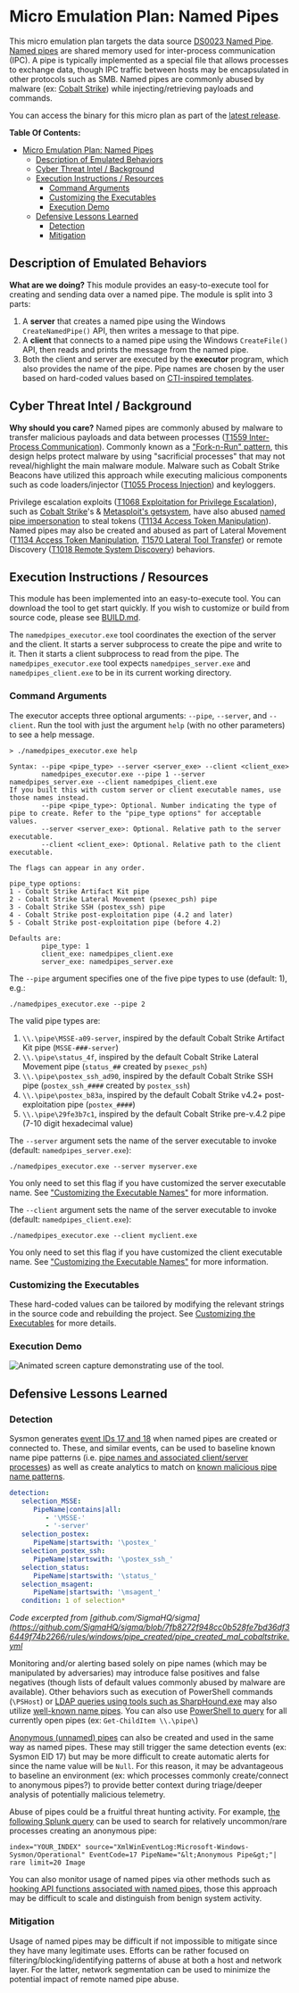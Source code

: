 # Micro Emulation Plan: Named Pipes

This micro emulation plan targets the data source [DS0023 Named
Pipe](https://attack.mitre.org/datasources/DS0023). [Named
pipes](https://docs.microsoft.com/windows/win32/ipc/pipes?redirectedfrom=MSDN)
are shared memory used for inter-process communication (IPC). A pipe is
typically implemented as a special file that allows processes to exchange data,
though IPC traffic between hosts may be encapsulated in other protocols such as
SMB. Named pipes are commonly abused by malware (ex: [Cobalt
Strike](https://labs.f-secure.com/blog/detecting-cobalt-strike-default-modules-via-named-pipe-analysis/))
while injecting/retrieving payloads and commands.

You can access the binary for this micro plan as part of the [latest release](https://github.com/center-for-threat-informed-defense/adversary_emulation_library/releases). 

**Table Of Contents:**

- [Micro Emulation Plan: Named Pipes](#micro-emulation-plan-named-pipes)
  - [Description of Emulated Behaviors](#description-of-emulated-behaviors)
  - [Cyber Threat Intel / Background](#cyber-threat-intel--background)
  - [Execution Instructions / Resources](#execution-instructions--resources)
    - [Command Arguments](#command-arguments)
    - [Customizing the Executables](#customizing-the-executables)
    - [Execution Demo](#execution-demo)
  - [Defensive Lessons Learned](#defensive-lessons-learned)
    - [Detection](#detection)
    - [Mitigation](#mitigation)

## Description of Emulated Behaviors

**What are we doing?** This module provides an easy-to-execute tool for creating
and sending data over a named pipe. The module is split into 3 parts:

1. A **server** that creates a named pipe using the Windows `CreateNamedPipe()`
   API, then writes a message to that pipe.
2. A **client** that connects to a named pipe using the Windows `CreateFile()`
   API, then reads and prints the message from the named pipe.
3. Both the client and server are executed by the **executor** program, which
   also provides the name of the pipe. Pipe names are chosen by the user based
   on hard-coded values based on [CTI-inspired
   templates](https://www.cobaltstrike.com/blog/learn-pipe-fitting-for-all-of-your-offense-projects/).

## Cyber Threat Intel / Background

**Why should you care?** Named pipes are commonly abused by malware to transfer
malicious payloads and data between processes ([T1559 Inter-Process
Communication](https://attack.mitre.org/techniques/T1559)). Commonly known as a
["Fork-n-Run"
pattern](https://labs.f-secure.com/blog/detecting-cobalt-strike-default-modules-via-named-pipe-analysis/),
this design helps protect malware by using "sacrificial processes" that may not
reveal/highlight the main malware module. Malware such as Cobalt Strike Beacons
have utilized this approach while executing malicious components such as code
loaders/injector ([T1055 Process
Injection](https://attack.mitre.org/techniques/T1055)) and keyloggers.

Privilege escalation exploits ([T1068 Exploitation for Privilege
Escalation](https://attack.mitre.org/techniques/T1068)), such as [Cobalt
Strike](https://thedfirreport.com/2021/08/29/cobalt-strike-a-defenders-guide/)'s
& [Metasploit's
getsystem](https://docs.rapid7.com/metasploit/meterpreter-getsystem/), have also
abused [named pipe
impersonation](https://foxglovesecurity.com/2016/09/26/rotten-potato-privilege-escalation-from-service-accounts-to-system/)
to steal tokens ([T1134 Access Token
Manipulation](https://attack.mitre.org/techniques/T1134)). Named pipes may also
be created and abused as part of Lateral Movement ([T1134 Access Token
Manipulation](https://attack.mitre.org/techniques/T1134), [T1570 Lateral Tool
Transfer](https://attack.mitre.org/techniques/T1570)) or remote Discovery
([T1018 Remote System Discovery](https://attack.mitre.org/techniques/T1018))
behaviors.

## Execution Instructions / Resources

This module has been implemented into an easy-to-execute tool. You can download
the tool to get start quickly. If you wish to customize or build from source
code, please see [BUILD.md](BUILD.md).

The `namedpipes_executor.exe` tool coordinates the exection of the server and
the client. It starts a server subprocess to create the pipe and write to it.
Then it starts a client subprocess to read from the pipe. The
`namedpipes_executor.exe` tool expects `namedpipes_server.exe` and
`namedpipes_client.exe` to be in its current working directory.

### Command Arguments

The executor accepts three optional arguments: `--pipe`, `--server`, and
`--client`. Run the tool with just the argument `help` (with no other
parameters) to see a help message.

```
> ./namedpipes_executor.exe help

Syntax: --pipe <pipe_type> --server <server_exe> --client <client_exe>
        namedpipes_executor.exe --pipe 1 --server namedpipes_server.exe --client namedpipes_client.exe
If you built this with custom server or client executable names, use those names instead.
        --pipe <pipe_type>: Optional. Number indicating the type of pipe to create. Refer to the "pipe_type options" for acceptable values.
        --server <server_exe>: Optional. Relative path to the server executable.
        --client <client_exe>: Optional. Relative path to the client executable.

The flags can appear in any order.

pipe_type options:
1 - Cobalt Strike Artifact Kit pipe
2 - Cobalt Strike Lateral Movement (psexec_psh) pipe
3 - Cobalt Strike SSH (postex_ssh) pipe
4 - Cobalt Strike post-exploitation pipe (4.2 and later)
5 - Cobalt Strike post-exploitation pipe (before 4.2)

Defaults are:
        pipe_type: 1
        client_exe: namedpipes_client.exe
        server_exe: namedpipes_server.exe
```

The `--pipe` argument specifies one of the five pipe types to use (default: 1),
e.g.:

```
./namedpipes_executor.exe --pipe 2
```

The valid pipe types are:

1. `\\.\pipe\MSSE-a09-server`, inspired by the default Cobalt Strike Artifact
   Kit pipe (`MSSE-###-server`)
2. `\\.\pipe\status_4f`, inspired by the default Cobalt Strike Lateral Movement
   pipe (`status_##` created by `psexec_psh`)
3. `\\.\pipe\postex_ssh_ad90`, inspired by the default Cobalt Strike SSH pipe
   (`postex_ssh_####` created by `postex_ssh`)
4. `\\.\pipe\postex_b83a`, inspired by the default Cobalt Strike v4.2+
   post-exploitation pipe (`postex_####`)
5. `\\.\pipe\29fe3b7c1`, inspired by the default Cobalt Strike pre-v.4.2 pipe
   (7-10 digit hexadecimal value)

The `--server` argument sets the name of the server executable to invoke
(default: `namedpipes_server.exe`):

```
./namedpipes_executor.exe --server myserver.exe
```

You only need to set this flag if you have customized the server executable
name. See ["Customizing the Executable
Names"](BUILD.md#customizing-the-executable-names) for more information.

The `--client` argument sets the name of the server executable to invoke
(default: `namedpipes_client.exe`):

```
./namedpipes_executor.exe --client myclient.exe
```

You only need to set this flag if you have customized the client executable name.
See ["Customizing the Executable Names"](BUILD.md#customizing-the-executable-names) for more information.

### Customizing the Executables

These hard-coded values can be tailored by modifying the relevant strings in the
source code and rebuilding the project. See [Customizing the
Executables](BUILD.md#Customizing-The-Executables) for more details.

### Execution Demo

![Animated screen capture demonstrating use of the tool.](docs/pipes.gif)

## Defensive Lessons Learned

### Detection

Sysmon generates [event IDs 17 and
18](https://docs.microsoft.com/en-us/sysinternals/downloads/sysmon#event-id-17-pipeevent-pipe-created)
when named pipes are created or connected to. These, and similar events, can be
used to baseline known name pipe patterns (i.e. [pipe names and associated
client/server
processes](https://github.com/olafhartong/sysmon-modular/tree/master/17_18_pipe_event))
as well as create analytics to match on [known malicious pipe name
patterns](https://github.com/SigmaHQ/sigma/tree/master/rules/windows/pipe_created).

```yaml
detection:
   selection_MSSE:
      PipeName|contains|all:
         - '\MSSE-'
         - '-server'
   selection_postex:
      PipeName|startswith: '\postex_'
   selection_postex_ssh:
      PipeName|startswith: '\postex_ssh_'
   selection_status:
      PipeName|startswith: '\status_'
   selection_msagent:
      PipeName|startswith: '\msagent_'
   condition: 1 of selection*
```
*Code excerpted from [github.com/SigmaHQ/sigma](https://github.com/SigmaHQ/sigma/blob/7fb8272f948cc0b528fe7bd36df36449f74b2266/rules/windows/pipe_created/pipe_created_mal_cobaltstrike.yml*

Monitoring and/or alerting based solely on pipe names (which may be manipulated
by adversaries) may introduce false positives and false negatives (though lists
of default values commonly abused by malware are available). Other behaviors
such as execution of PowerShell commands (`\PSHost`) or [LDAP queries using
tools such as
SharpHound.exe](https://blog.menasec.net/2019/02/threat-hunting-7-detecting.html)
may also utilize [well-known name
pipes](https://thedfirreport.com/2021/08/29/cobalt-strike-a-defenders-guide/).
You can also use [PowerShell to
query](https://svch0st.medium.com/guide-to-named-pipes-and-hunting-for-cobalt-strike-pipes-dc46b2c5f575)
for all currently open pipes (ex: `Get-ChildItem \\.\pipe\`)

[Anonymous (unnamed)
pipes](https://labs.f-secure.com/blog/detecting-cobalt-strike-default-modules-via-named-pipe-analysis/)
can also be created and used in the same way as named pipes. These may still
trigger the same detection events (ex: Sysmon EID 17) but may be more difficult
to create automatic alerts for since the name value will be `Null`. For this
reason, it may be advantageous to baseline an environment (ex: which processes
commonly create/connect to anonymous pipes?) to provide better context during
triage/deeper analysis of potentially malicious telemetry.

Abuse of pipes could be a fruitful threat hunting activity. For example, [the
following Splunk
query](https://labs.f-secure.com/blog/detecting-cobalt-strike-default-modules-via-named-pipe-analysis/)
can be used to search for relatively uncommon/rare processes creating an
anonymous pipe:

```
index="YOUR_INDEX" source="XmlWinEventLog:Microsoft-Windows-Sysmon/Operational" EventCode=17 PipeName="&lt;Anonymous Pipe&gt;"| rare limit=20 Image
```

You can also monitor usage of named pipes via other methods such as [hooking API
functions associated with named
pipes](https://bmcder.com/blog/cobalt-strike-dfir-listening-to-the-pipes), those
this approach may be difficult to scale and distinguish from benign system
activity.

### Mitigation

Usage of named pipes may be difficult if not impossible to mitigate since they
have many legitimate uses. Efforts can be rather focused on
filtering/blocking/identifying patterns of abuse at both a host and network
layer. For the latter, network segmentation can be used to minimize the
potential impact of remote named pipe abuse.
